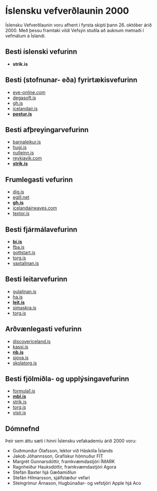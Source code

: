 
# Íslensku vefverðlaunin 2000

Íslensku Vefverðlaunin voru afhent í fyrsta skipti þann 26. október árið 2000. Með þessu framtaki vildi Vefsýn stuðla að auknum metnaði í vefmálum á Íslandi.

## Besti íslenski vefurinn

* **strik.is**

## Besti (stofnunar- eða) fyrirtækisvefurinn

* [eve-online.com](http://web.archive.org/web/2000*/http://eve-online.com "Fletta léninu eve-online.com upp í archive.org tímavélinni á árinu 2000")
* [degasoft.is](http://web.archive.org/web/2000*/http://degasoft.is "Fletta léninu degasoft.is upp í archive.org tímavélinni á árinu 2000")
* [gh.is](http://web.archive.org/web/2000*/http://gh.is "Fletta léninu gh.is upp í archive.org tímavélinni á árinu 2000")
* [icelandair.is](http://web.archive.org/web/2000*/http://icelandair.is "Fletta léninu icelandair.is upp í archive.org tímavélinni á árinu 2000")
* [**postur.is**](http://web.archive.org/web/2000*/http://postur.is "Fletta léninu postur.is upp í archive.org tímavélinni á árinu 2000")

## Besti afþreyingarvefurinn

* [barnaleikur.is](http://web.archive.org/web/2000*/http://barnaleikur.is "Fletta léninu barnaleikur.is upp í archive.org tímavélinni á árinu 2000")
* [hugi.is](http://web.archive.org/web/2000*/http://hugi.is "Fletta léninu hugi.is upp í archive.org tímavélinni á árinu 2000")
* [nulleinn.is](http://web.archive.org/web/2000*/http://nulleinn.is "Fletta léninu nulleinn.is upp í archive.org tímavélinni á árinu 2000")
* [reykjavik.com](http://web.archive.org/web/2000*/http://reykjavik.com "Fletta léninu reykjavik.com upp í archive.org tímavélinni á árinu 2000")
* [**strik.is**](http://web.archive.org/web/2000*/http://strik.is "Fletta léninu strik.is upp í archive.org tímavélinni á árinu 2000")

## Frumlegasti vefurinn

* [dig.is](http://web.archive.org/web/2000*/http://dig.is "Fletta léninu dig.is upp í archive.org tímavélinni á árinu 2000")
* [egill.net](http://web.archive.org/web/2000*/http://egill.net "Fletta léninu egill.net upp í archive.org tímavélinni á árinu 2000")
* [**gh.is**](http://web.archive.org/web/2000*/http://gh.is "Fletta léninu gh.is upp í archive.org tímavélinni á árinu 2000")
* [icelandairwaves.com](http://web.archive.org/web/2000*/http://icelandairwaves.com "Fletta léninu icelandairwaves.com upp í archive.org tímavélinni á árinu 2000")
* [textor.is](http://web.archive.org/web/2000*/http://textor.is "Fletta léninu textor.is upp í archive.org tímavélinni á árinu 2000")

## Besti fjármálavefurinn

* [**bi.is**](http://web.archive.org/web/2000*/http://bi.is "Fletta léninu bi.is upp í archive.org tímavélinni á árinu 2000")
* [fba.is](http://web.archive.org/web/2000*/http://fba.is "Fletta léninu fba.is upp í archive.org tímavélinni á árinu 2000")
* [gottstart.is](http://web.archive.org/web/2000*/http://gottstart.is "Fletta léninu gottstart.is upp í archive.org tímavélinni á árinu 2000")
* [torg.is](http://web.archive.org/web/2000*/http://torg.is "Fletta léninu torg.is upp í archive.org tímavélinni á árinu 2000")
* [vaxtalinan.is](http://web.archive.org/web/2000*/http://vaxtalinan.is "Fletta léninu vaxtalinan.is upp í archive.org tímavélinni á árinu 2000")

## Besti leitarvefurinn

* [gulalinan.is](http://web.archive.org/web/2000*/http://gulalinan.is "Fletta léninu gulalinan.is upp í archive.org tímavélinni á árinu 2000")
* [ha.is](http://web.archive.org/web/2000*/http://ha.is "Fletta léninu ha.is upp í archive.org tímavélinni á árinu 2000")
* [**leit.is**](http://web.archive.org/web/2000*/http://leit.is "Fletta léninu leit.is upp í archive.org tímavélinni á árinu 2000")
* [simaskra.is](http://web.archive.org/web/2000*/http://simaskra.is "Fletta léninu simaskra.is upp í archive.org tímavélinni á árinu 2000")
* [torg.is](http://web.archive.org/web/2000*/http://torg.is "Fletta léninu torg.is upp í archive.org tímavélinni á árinu 2000")

## Arðvænlegasti vefurinn

* [discovericeland.is](http://web.archive.org/web/2000*/http://discovericeland.is "Fletta léninu discovericeland.is upp í archive.org tímavélinni á árinu 2000")
* [kassi.is](http://web.archive.org/web/2000*/http://kassi.is "Fletta léninu kassi.is upp í archive.org tímavélinni á árinu 2000")
* [**nb.is**](http://web.archive.org/web/2000*/http://nb.is "Fletta léninu nb.is upp í archive.org tímavélinni á árinu 2000")
* [sjova.is](http://web.archive.org/web/2000*/http://sjova.is "Fletta léninu sjova.is upp í archive.org tímavélinni á árinu 2000")
* [skolatorg.is](http://web.archive.org/web/2000*/http://skolatorg.is "Fletta léninu skolatorg.is upp í archive.org tímavélinni á árinu 2000")

## Besti fjölmiðla- og upplýsingavefurinn

* [formula1.is](http://web.archive.org/web/2000*/http://formula1.is "Fletta léninu formula1.is upp í archive.org tímavélinni á árinu 2000")
* [**mbl.is**](http://web.archive.org/web/2000*/http://mbl.is "Fletta léninu mbl.is upp í archive.org tímavélinni á árinu 2000")
* [strik.is](http://web.archive.org/web/2000*/http://strik.is "Fletta léninu strik.is upp í archive.org tímavélinni á árinu 2000")
* [torg.is](http://web.archive.org/web/2000*/http://torg.is "Fletta léninu torg.is upp í archive.org tímavélinni á árinu 2000")
* [visir.is](http://web.archive.org/web/2000*/http://visir.is "Fletta léninu visir.is upp í archive.org tímavélinni á árinu 2000")

## Dómnefnd

Þeir sem áttu sæti í hinni Íslensku vefakademíu árið 2000 voru:

* Guðmundur Ólafsson, lektor við Háskóla Íslands
* Jakob Jóhannsson, Grafískur hönnuður FÍT
* Margrét Gunnarsdóttir, framkvæmdastjóri ÍMARK
* Ragnheiður Hauksdóttir, framkvæmdastjóri Agora
* Stefán Baxter hjá Gæðamiðlun
* Stefán Hilmarsson, sjálfstæður vefari
* Steingrímur Árnason, Hugbúnaðar- og vefstjóri Apple hjá Aco
